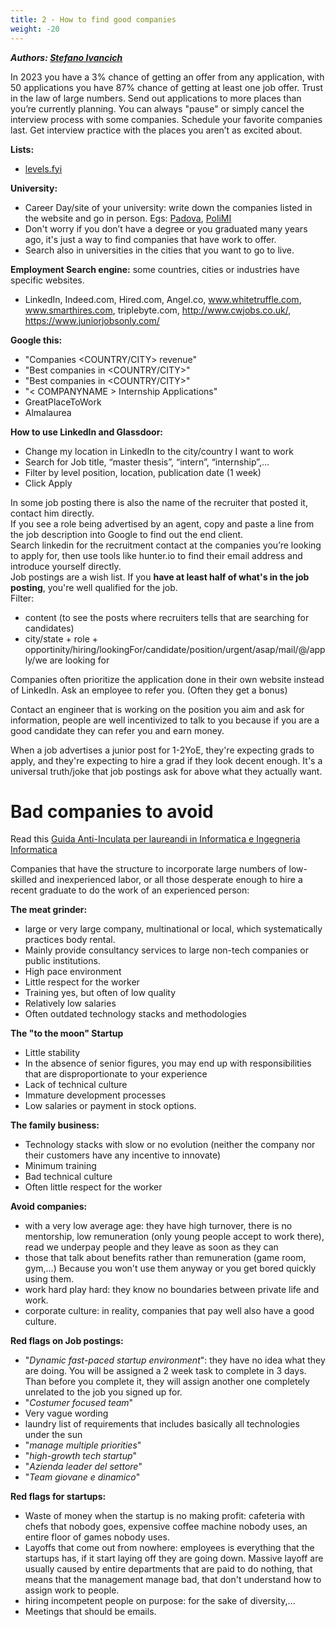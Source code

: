 ```yaml
---
title: 2 - How to find good companies
weight: -20
---
```


***Authors: [Stefano Ivancich](https://www.linkedin.com/in/stefano-ivancich/)***

In 2023 you have a 3% chance of getting an offer from any application, with 50 applications you have 87% chance of getting at least one job offer. Trust in the law of large numbers.
Send out applications to more places than you’re currently planning.
You can always "pause" or simply cancel the interview process with some companies.
Schedule your favorite companies last. Get interview practice with the places you aren’t as excited about.


**Lists:**
 - [levels.fyi](https://www.levels.fyi/internships/)

**University:**
 - Career Day/site of your university: write down the companies listed in the website and go in person. Egs: [Padova](https://www.universitaperta-unipd.it/eventi/universita-aperta/aziende-partecipanti-ua2023), [PoliMI](https://www.careerservice.polimi.it/it-IT/Home/Index/)
 - Don't worry if you don’t have a degree or you graduated many years ago, it's just a way to find companies that have work to offer.
 - Search also in universities in the cities that you want to go to live.


**Employment Search engine:** some countries, cities or industries have specific websites.
 - LinkedIn, Indeed.com, Hired.com, Angel.co, www.whitetruffle.com, www.smarthires.com, triplebyte.com, http://www.cwjobs.co.uk/, https://www.juniorjobsonly.com/ 


**Google this:**
 - "Companies <COUNTRY/CITY> revenue"
 - "Best <INDUSRTY> companies in <COUNTRY/CITY>"
 - "Best companies in <COUNTRY/CITY>"
 - "< COMPANYNAME > Internship Applications"
 - GreatPlaceToWork
 - Almalaurea

**How to use LinkedIn and Glassdoor:**
 - Change my location in LinkedIn to the city/country I want to work
 - Search for Job title, “master thesis”, “intern”, “internship”,…
 - Filter by level position, location, publication date (1 week)
 - Click Apply

In some job posting there is also the name of the recruiter that posted it, contact him directly.  
If you see a role being advertised by an agent, copy and paste a line from the job description into Google to find out the end client.  
Search linkedin for the recruitment contact at the companies you’re looking to apply for, then use tools like hunter.io to find their email address and introduce yourself directly.  
Job postings are a wish list. If you **have at least half of what's in the job posting**, you're well qualified for the job.  
Filter:
 - content (to see the posts where recruiters tells that are searching for candidates)
 - city/state + role + opportinity/hiring/lookingFor/candidate/position/urgent/asap/mail/@/apply/we are looking for

Companies often prioritize the application done in their own website instead of LinkedIn.
Ask an employee to refer you. (Often they get a bonus)

Contact an engineer that is working on the position you aim and ask for information, people are well incentivized to talk to you because if you are a good candidate they can refer you and earn money.

When a job advertises a junior post for 1-2YoE, they're expecting grads to apply, and they're expecting to hire a grad if they look decent enough. It's a universal truth/joke that job postings ask for above what they actually want.

# Bad companies to avoid
Read this [Guida Anti-Inculata per laureandi in Informatica e Ingegneria Informatica](https://blog.robutti.me/guida-anti-inculata-per-laureandi-in-informatica-ing-inf)

Companies that have the structure to incorporate large numbers of low-skilled and inexperienced labor, or all those desperate enough to hire a recent graduate to do the work of an experienced person:

**The meat grinder:** 
 - large or very large company, multinational or local, which systematically practices body rental.
 - Mainly provide consultancy services to large non-tech companies or public institutions.
 - High pace environment
 - Little respect for the worker
 - Training yes, but often of low quality
 - Relatively low salaries
 - Often outdated technology stacks and methodologies

**The "to the moon" Startup**
 - Little stability
 - In the absence of senior figures, you may end up with responsibilities that are disproportionate to your experience
 - Lack of technical culture
 - Immature development processes
 - Low salaries or payment in stock options.
 
**The family business:**
 - Technology stacks with slow or no evolution (neither the company nor their customers have any incentive to innovate)
 - Minimum training
 - Bad technical culture
 - Often little respect for the worker

**Avoid companies:**
 - with a very low average age: they have high turnover, there is no mentorship, low remuneration (only young people accept to work there), read we underpay people and they leave as soon as they can
 - those that talk about benefits rather than remuneration (game room, gym,...) Because you won't use them anyway or you get bored quickly using them.
 - work hard play hard: they know no boundaries between private life and work.
 - corporate culture: in reality, companies that pay well also have a good culture.


**Red flags on Job postings:**
 - "_Dynamic fast-paced startup environment_": they have no idea what they are doing. You will be assigned a 2 week task to complete in 3 days. Than before you complete it, they will assign another one completely unrelated to the job you signed up for.
 - "_Costumer focused team_"
 - Very vague wording
 - laundry list of requirements that includes basically all technologies under the sun
 - "_manage multiple priorities_"
 - "_high-growth tech startup_"
 - "_Azienda leader del settore_"
 - "_Team giovane e dinamico_"

**Red flags for startups:**
 - Waste of money when the startup is no making profit: cafeteria with chefs that nobody goes, expensive coffee machine nobody uses, an entire floor of games nobody uses.
 - Layoffs that come out from nowhere: employees is everything that the startups has, if it start laying off they are going down. Massive layoff are usually caused by entire departments that are paid to do nothing, that means that the management manage bad, that don't understand how to assign work to people.
 - hiring incompetent people on purpose: for the sake of diversity,...
 - Meetings that should be emails.

